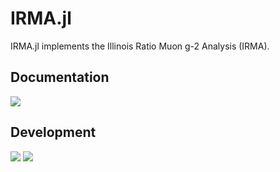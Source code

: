 # IRMA.jl

IRMA.jl implements the Illinois Ratio Muon g-2 Analysis (IRMA).

## Documentation
[![](https://img.shields.io/badge/docs-dev-blue.svg)](https://lyon-fnal.github.io/IRMA/dev/)

## Development
[![](https://img.shields.io/github/issues/lyon-fnal/IRMA)](https://github.com/lyon-fnal/IRMA/issues)
[![](https://img.shields.io/github/issues-pr/lyon-fnal/IRMA)](https://github.com/lyon-fnal/IRMA/pulls)
